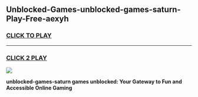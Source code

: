 
## Unblocked-Games-unblocked-games-saturn-Play-Free-aexyh
<h3>
<a href="https://premium76.site?title=unblocked-games-saturn&ref=10A">CLICK TO PLAY</a></h3>
<hr>

<h3>
<a href="https://premium76.site?title=unblocked-games-saturn&ref=10A">CLICK 2 PLAY</a>
  
</h3>

<a href="https://premium76.site?title=unblocked-games-saturn&ref=10A"><img src="https://clearcache.store/games.png"></a>


**unblocked-games-saturn games unblocked: Your Gateway to Fun and Accessible Online Gaming**

